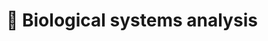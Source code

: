 # 🔎 Biological systems analysis

```{include} Systems/annotation.md
```

```{include} Systems/detection.md
```

```{include} Systems/projection.md
```
